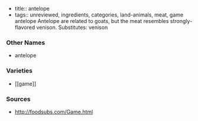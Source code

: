 - title:: antelope
- tags:: unreviewed, ingredients, categories, land-animals, meat, game
antelope Antelope are related to goats, but the meat resembles strongly-flavored venison. Substitutes: venison

### Other Names

* antelope

### Varieties

* [[game]]

### Sources
* http://foodsubs.com/Game.html
